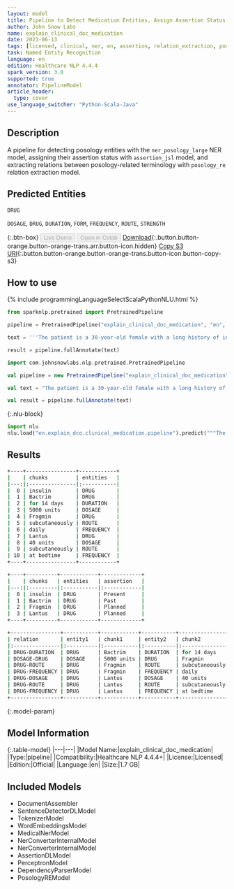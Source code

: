 ```yaml
---
layout: model
title: Pipeline to Detect Medication Entities, Assign Assertion Status and Find Relations
author: John Snow Labs
name: explain_clinical_doc_medication
date: 2023-06-13
tags: [licensed, clinical, ner, en, assertion, relation_extraction, posology, medication]
task: Named Entity Recognition
language: en
edition: Healthcare NLP 4.4.4
spark_version: 3.0
supported: true
annotator: PipelineModel
article_header:
  type: cover
use_language_switcher: "Python-Scala-Java"
---
```


## Description

A pipeline for detecting posology entities with the `ner_posology_large` NER model, assigning their assertion status with `assertion_jsl` model, and extracting relations between posology-related terminology with `posology_re` relation extraction model.

## Predicted Entities

`DRUG`

`DOSAGE`, `DRUG`, `DURATION`, `FORM`, `FREQUENCY`, `ROUTE`, `STRENGTH`



{:.btn-box}
<button class="button button-orange" disabled>Live Demo</button>
<button class="button button-orange" disabled>Open in Colab</button>
[Download](https://s3.amazonaws.com/auxdata.johnsnowlabs.com/clinical/models/explain_clinical_doc_medication_en_4.4.4_3.0_1686652103991.zip){:.button.button-orange.button-orange-trans.arr.button-icon.hidden}
[Copy S3 URI](s3://auxdata.johnsnowlabs.com/clinical/models/explain_clinical_doc_medication_en_4.4.4_3.0_1686652103991.zip){:.button.button-orange.button-orange-trans.button-icon.button-copy-s3}

## How to use

<div class="tabs-box" markdown="1">
{% include programmingLanguageSelectScalaPythonNLU.html %}

```python
from sparknlp.pretrained import PretrainedPipeline

pipeline = PretrainedPipeline("explain_clinical_doc_medication", "en", "clinical/models")

text = '''The patient is a 30-year-old female with a long history of insulin dependent diabetes, type 2. She received a course of Bactrim for 14 days for UTI.  She was prescribed 5000 units of Fragmin  subcutaneously daily, and along with Lantus 40 units subcutaneously at bedtime.'''

result = pipeline.fullAnnotate(text)
```
```scala
import com.johnsnowlabs.nlp.pretrained.PretrainedPipeline

val pipeline = new PretrainedPipeline("explain_clinical_doc_medication", "en", "clinical/models")

val text = "The patient is a 30-year-old female with a long history of insulin dependent diabetes, type 2. She received a course of Bactrim for 14 days for UTI.  She was prescribed 5000 units of Fragmin  subcutaneously daily, and along with Lantus 40 units subcutaneously at bedtime."

val result = pipeline.fullAnnotate(text)
```


{:.nlu-block}
```python
import nlu
nlu.load("en.explain_dco.clinical_medication.pipeline").predict("""The patient is a 30-year-old female with a long history of insulin dependent diabetes, type 2. She received a course of Bactrim for 14 days for UTI.  She was prescribed 5000 units of Fragmin  subcutaneously daily, and along with Lantus 40 units subcutaneously at bedtime.""")
```

</div>



## Results

```bash
+----+----------------+------------+
|    | chunks         | entities   |
|---:|:---------------|:-----------|
|  0 | insulin        | DRUG       |
|  1 | Bactrim        | DRUG       |
|  2 | for 14 days    | DURATION   |
|  3 | 5000 units     | DOSAGE     |
|  4 | Fragmin        | DRUG       |
|  5 | subcutaneously | ROUTE      |
|  6 | daily          | FREQUENCY  |
|  7 | Lantus         | DRUG       |
|  8 | 40 units       | DOSAGE     |
|  9 | subcutaneously | ROUTE      |
| 10 | at bedtime     | FREQUENCY  |
+----+----------------+------------+

+----+----------+------------+-------------+
|    | chunks   | entities   | assertion   |
|---:|:---------|:-----------|:------------|
|  0 | insulin  | DRUG       | Present     |
|  1 | Bactrim  | DRUG       | Past        |
|  2 | Fragmin  | DRUG       | Planned     |
|  3 | Lantus   | DRUG       | Planned     |
+----+----------+------------+-------------+

+----------------+-----------+------------+-----------+----------------+
| relation       | entity1   | chunk1     | entity2   | chunk2         |
|:---------------|:----------|:-----------|:----------|:---------------|
| DRUG-DURATION  | DRUG      | Bactrim    | DURATION  | for 14 days    |
| DOSAGE-DRUG    | DOSAGE    | 5000 units | DRUG      | Fragmin        |
| DRUG-ROUTE     | DRUG      | Fragmin    | ROUTE     | subcutaneously |
| DRUG-FREQUENCY | DRUG      | Fragmin    | FREQUENCY | daily          |
| DRUG-DOSAGE    | DRUG      | Lantus     | DOSAGE    | 40 units       |
| DRUG-ROUTE     | DRUG      | Lantus     | ROUTE     | subcutaneously |
| DRUG-FREQUENCY | DRUG      | Lantus     | FREQUENCY | at bedtime     |
+----------------+-----------+------------+-----------+----------------+
```

{:.model-param}
## Model Information

{:.table-model}
|---|---|
|Model Name:|explain_clinical_doc_medication|
|Type:|pipeline|
|Compatibility:|Healthcare NLP 4.4.4+|
|License:|Licensed|
|Edition:|Official|
|Language:|en|
|Size:|1.7 GB|

## Included Models

- DocumentAssembler
- SentenceDetectorDLModel
- TokenizerModel
- WordEmbeddingsModel
- MedicalNerModel
- NerConverterInternalModel
- NerConverterInternalModel
- AssertionDLModel
- PerceptronModel
- DependencyParserModel
- PosologyREModel